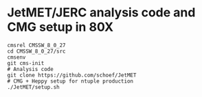 # JetMET/JERC analysis code and CMG setup in 80X

```
cmsrel CMSSW_8_0_27
cd CMSSW_8_0_27/src
cmsenv
git cms-init
# Analysis code
git clone https://github.com/schoef/JetMET
# CMG + Heppy setup for ntuple production
./JetMET/setup.sh
```
